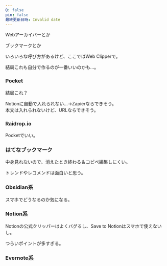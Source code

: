 ```yaml
---
Q: false
pin: false
最終更新日時: Invalid date
---
```

Webアーカイバーとか

ブックマークとか

いろいろな呼び方があるけど、ここではWeb Clipperで。

  

結局これも自分で作るのが一番いいのかも…。

  

### Pocket

結局これ？

Notionに自動で入れられない…→Zapierならできそう。  
本文は入れられないけど、URLならできそう。  

### Raidrop.io

Pocketでいい。

### はてなブックマーク

中身見れないので、消えたとき終わる＆コピペ編集しにくい。

トレンドやレコメンドは面白いと思う。

### Obsidian系

スマホでどうなるのか気になる。

### Notion系

Notionの公式クリッパーはよくバグるし、Save to Notionはスマホで使えないし。

つらいポイントが多すぎる。

### Evernote系